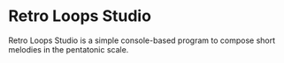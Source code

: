 # Retro Loops Studio
Retro Loops Studio is a simple console-based program to compose short melodies in the pentatonic scale.
